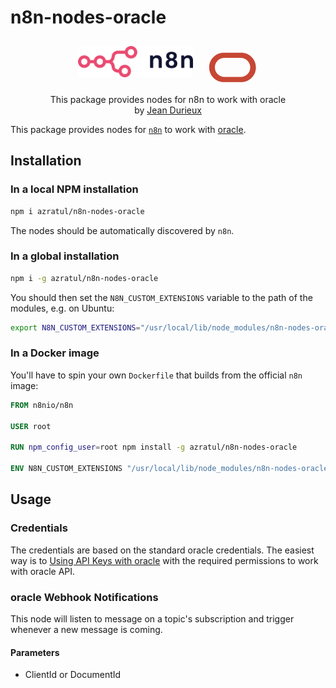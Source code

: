 # n8n-nodes-oracle

<p align="center">
	<a href="https://n8n.io/"><img src="https://raw.githubusercontent.com/n8n-io/n8n/master/assets/n8n-logo.png" height="50" style="margin:10px"/></a>
	<a href="https://www.oracle.com/database/"><svg class="u30-oicn-mobile" xmlns="http://www.w3.org/2000/svg" width="100" height="50" viewBox="0 0 32 21"><path fill="#C74634" d="M9.9,20.1c-5.5,0-9.9-4.4-9.9-9.9c0-5.5,4.4-9.9,9.9-9.9h11.6c5.5,0,9.9,4.4,9.9,9.9c0,5.5-4.4,9.9-9.9,9.9H9.9 M21.2,16.6c3.6,0,6.4-2.9,6.4-6.4c0-3.6-2.9-6.4-6.4-6.4h-11c-3.6,0-6.4,2.9-6.4,6.4s2.9,6.4,6.4,6.4H21.2"></path></svg></a>
</p>

<p align="center">
  This package provides nodes for n8n to work with oracle<br />
  by <a href="https://github.com/jdu74">Jean Durieux</a>
</p>

This package provides nodes for [`n8n`](https://github.com/n8n-io/n8n) to work with [oracle](https://cad.oracle.com).

## Installation

### In a local NPM installation

```bash
npm i azratul/n8n-nodes-oracle
```

The nodes should be automatically discovered by `n8n`.

### In a global installation

```bash
npm i -g azratul/n8n-nodes-oracle
```

You should then set the `N8N_CUSTOM_EXTENSIONS` variable to the path of the modules, e.g. on Ubuntu:

```bash
export N8N_CUSTOM_EXTENSIONS="/usr/local/lib/node_modules/n8n-nodes-oracle"
```

### In a Docker image

You'll have to spin your own `Dockerfile` that builds from the official `n8n` image:

```Dockerfile
FROM n8nio/n8n

USER root

RUN npm_config_user=root npm install -g azratul/n8n-nodes-oracle

ENV N8N_CUSTOM_EXTENSIONS "/usr/local/lib/node_modules/n8n-nodes-oracle"

```

## Usage

### Credentials

The credentials are based on the standard oracle credentials. The easiest way is to [Using API Keys with oracle](https://oracle-public.github.io/docs/apikeys/) with the required permissions to work with oracle API.

### oracle Webhook Notifications

This node will listen to message on a topic's subscription and trigger whenever a new message is coming.

#### Parameters

* ClientId or DocumentId

